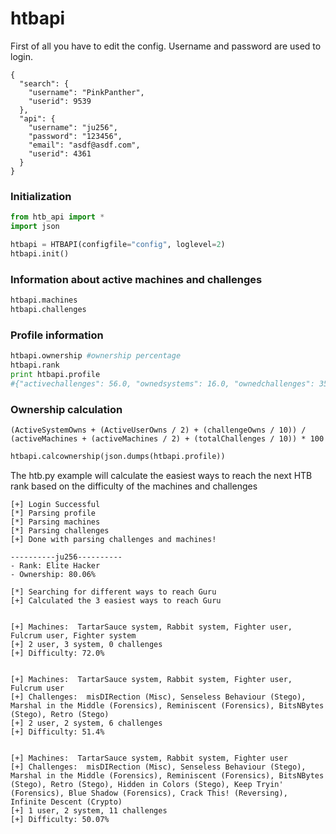 # htbapi
First of all you have to edit the config. Username and password are used to login.
```
{
  "search": {
    "username": "PinkPanther",
    "userid": 9539
  },
  "api": {
    "username": "ju256",
    "password": "123456",
    "email": "asdf@asdf.com",
    "userid": 4361
  }
}
```

### Initialization
```py
from htb_api import *
import json

htbapi = HTBAPI(configfile="config", loglevel=2)
htbapi.init()
```

### Information about active machines and challenges
```py
htbapi.machines
htbapi.challenges
```
### Profile information
```py
htbapi.ownership #ownership percentage
htbapi.rank
print htbapi.profile
#{"activechallenges": 56.0, "ownedsystems": 16.0, "ownedchallenges": 35.0, "activemachines": 20.0, "ownedusers": 18.0}
```

### Ownership calculation
```
(ActiveSystemOwns + (ActiveUserOwns / 2) + (challengeOwns / 10)) / (activeMachines + (activeMachines / 2) + (totalChallenges / 10)) * 100
```
```py
htbapi.calcownership(json.dumps(htbapi.profile))
```




The htb.py example will calculate the easiest ways to reach the next HTB rank based on the difficulty of the machines and challenges

```
[+] Login Successful
[*] Parsing profile
[*] Parsing machines
[*] Parsing challenges
[+] Done with parsing challenges and machines!

----------ju256----------
- Rank: Elite Hacker
- Ownership: 80.06%

[*] Searching for different ways to reach Guru
[+] Calculated the 3 easiest ways to reach Guru


[+] Machines:  TartarSauce system, Rabbit system, Fighter user, Fulcrum user, Fighter system
[+] 2 user, 3 system, 0 challenges
[+] Difficulty: 72.0%


[+] Machines:  TartarSauce system, Rabbit system, Fighter user, Fulcrum user
[+] Challenges:  misDIRection (Misc), Senseless Behaviour (Stego), Marshal in the Middle (Forensics), Reminiscent (Forensics), BitsNBytes (Stego), Retro (Stego)
[+] 2 user, 2 system, 6 challenges
[+] Difficulty: 51.4%


[+] Machines:  TartarSauce system, Rabbit system, Fighter user
[+] Challenges:  misDIRection (Misc), Senseless Behaviour (Stego), Marshal in the Middle (Forensics), Reminiscent (Forensics), BitsNBytes (Stego), Retro (Stego), Hidden in Colors (Stego), Keep Tryin' (Forensics), Blue Shadow (Forensics), Crack This! (Reversing), Infinite Descent (Crypto)
[+] 1 user, 2 system, 11 challenges
[+] Difficulty: 50.07%
```

